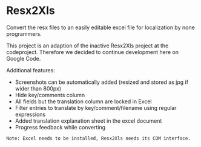 Resx2Xls
========
Convert the resx files to an easily editable excel file for localization by none programmers.

This project is an adaption of the inactive Resx2Xls project at the codeproject. Therefore we decided to continue development here on Google Code.

Additional features:

- Screenshots can be automatically added (resized and stored as jpg if wider than 800px)
- Hide key/comments column
- All fields but the translation column are locked in Excel
- Filter entries to translate by key/comment/filename using regular expressions
- Added translation explanation sheet in the excel document
- Progress feedback while converting

`Note: Excel needs to be installed, Resx2Xls needs its COM interface.`
